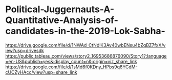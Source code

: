 
# Political-Juggernauts-A-Quantitative-Analysis-of-candidates-in-the-2019-Lok-Sabha-
https://drive.google.com/file/d/1NWAd_CtNdiK3Av40wbENsu4bZqBZ7fxX/view?usp=drivesdk
https://public.tableau.com/views/story2_16953686876090/Story1?:language=en-US&publish=yes&:display_count=n&:origin=viz_share_link
https://drive.google.com/file/d/1sMd6f0KDny_HPbs9q6YCdM-cUCZyHAcc/view?usp=share_link
